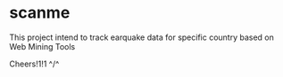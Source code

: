 # scanme

This project intend to track earquake data for specific country based on Web Mining Tools


Cheers!1!1 ^\/^
